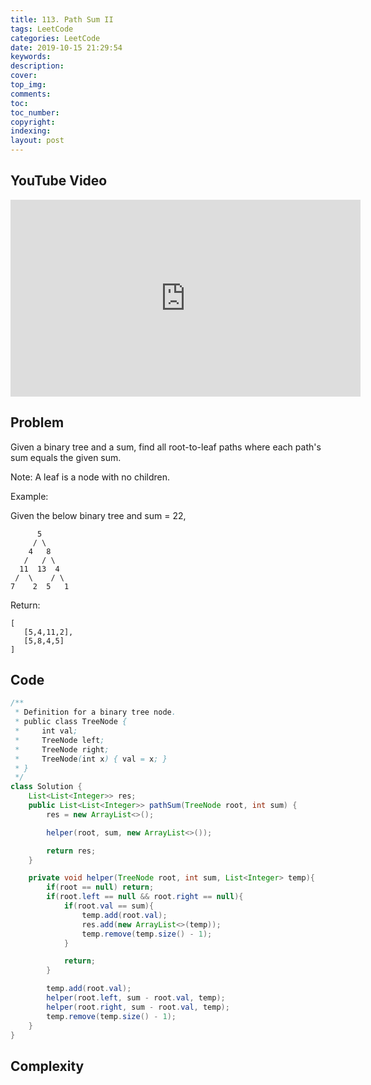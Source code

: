 ```yaml
---
title: 113. Path Sum II
tags: LeetCode
categories: LeetCode
date: 2019-10-15 21:29:54
keywords:
description:
cover:
top_img:
comments:
toc:
toc_number:
copyright:
indexing:
layout: post
---
```


## YouTube Video

<iframe width="560" height="315" src="https://www.youtube.com/embed/thQmr2pYGss" frameborder="0" allow="accelerometer; autoplay; encrypted-media; gyroscope; picture-in-picture" allowfullscreen></iframe>

## Problem

Given a binary tree and a sum, find all root-to-leaf paths where each path's sum equals the given sum.

Note: A leaf is a node with no children.

Example:

Given the below binary tree and sum = 22,

```
      5
     / \
    4   8
   /   / \
  11  13  4
 /  \    / \
7    2  5   1
```

Return:

```
[
   [5,4,11,2],
   [5,8,4,5]
]
```

## Code

```java
/**
 * Definition for a binary tree node.
 * public class TreeNode {
 *     int val;
 *     TreeNode left;
 *     TreeNode right;
 *     TreeNode(int x) { val = x; }
 * }
 */
class Solution {
    List<List<Integer>> res;
    public List<List<Integer>> pathSum(TreeNode root, int sum) {
        res = new ArrayList<>();

        helper(root, sum, new ArrayList<>());

        return res;
    }

    private void helper(TreeNode root, int sum, List<Integer> temp){
        if(root == null) return;
        if(root.left == null && root.right == null){
            if(root.val == sum){
                temp.add(root.val);
                res.add(new ArrayList<>(temp));
                temp.remove(temp.size() - 1);
            }

            return;
        }

        temp.add(root.val);
        helper(root.left, sum - root.val, temp);
        helper(root.right, sum - root.val, temp);
        temp.remove(temp.size() - 1);
    }
}
```

## Complexity
